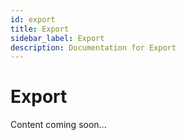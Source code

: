 ```yaml
---
id: export
title: Export
sidebar_label: Export
description: Documentation for Export
---
```


# Export

Content coming soon...
